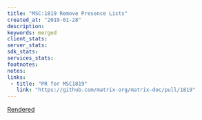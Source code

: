 ```yaml
---
title: "MSC:1819 Remove Presence Lists"
created_at: "2019-01-28"
description:
keywords: merged
client_stats:
server_stats:
sdk_stats:
services_stats:
footnotes:
notes:
links:
 - title: "PR for MSC1819"
   link: "https://github.com/matrix-org/matrix-doc/pull/1819"
---
```

[Rendered](https://github.com/matrix-org/matrix-doc/blob/neilj/msc-remove-presence-lists/proposals/1819-remove-presence-lists.md)
